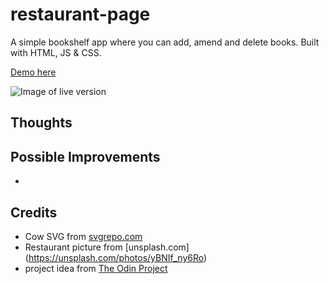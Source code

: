 # restaurant-page

A simple bookshelf app where you can add, amend and delete books. Built with HTML, JS & CSS.

[Demo here](https://casssb.github.io/restaurant-page/)

![Image of live version](./src/img/)

## Thoughts


## Possible Improvements
* 

## Credits
* Cow SVG from [svgrepo.com](https://www.svgrepo.com)
* Restaurant picture from [unsplash.com] (https://unsplash.com/photos/yBNIf_ny6Ro)
* project idea from [The Odin Project](https://www.theodinproject.com/lessons/node-path-restaurant-page)
